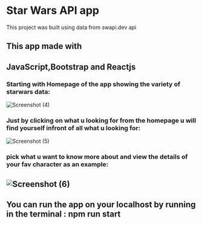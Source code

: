 # Star Wars API app

This project was built using data from swapi.dev api

## This app made with

JavaScript,Bootstrap and Reactjs
--------------------------------------------
### Starting with Homepage of the app showing the variety of starwars data:

![Screenshot (4)](https://github.com/user-attachments/assets/b45d2e3a-3130-41de-8c19-c94099a753dd)

### Just by clicking on what u looking for from the homepage u will find yourself infront of all what u looking for:

![Screenshot (5)](https://github.com/user-attachments/assets/d957b6f1-6df3-425e-803d-28848f984e74)

### pick what u want to know more about and view the details of your fav character as an example:

![Screenshot (6)](https://github.com/user-attachments/assets/e7ce2920-2ddc-4783-8d3c-c0e8389dd89d)
---------------------------------------------
## You can run the app on your localhost by running in the terminal : **npm run start**
